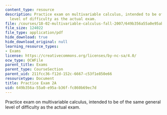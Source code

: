 ```yaml
---
content_type: resource
description: Practice exam on multivariable calculus, intended to be of the same general
  level of difficulty as the actual exam.
file: /courses/18-02-multivariable-calculus-fall-2007/649b356a55a0e95ab36ffc860b69ec7d_prac2a.pdf
file_size: 124022
file_type: application/pdf
hide_download: true
hide_download_original: null
learning_resource_types:
- Exams
license: https://creativecommons.org/licenses/by-nc-sa/4.0/
ocw_type: OCWFile
parent_title: Exams
parent_type: CourseSection
parent_uid: 211fcc36-f12d-152c-6667-c53f1e850e66
resourcetype: Document
title: Practice Exam 2A
uid: 649b356a-55a0-e95a-b36f-fc860b69ec7d
---
```

Practice exam on multivariable calculus, intended to be of the same general level of difficulty as the actual exam.